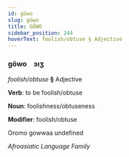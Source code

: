 ```yaml
---
id: göwo
slug: göwo
title: GÖWO
sidebar_position: 244
hoverText: foolish/obtuse § Adjective
---
```


### göwo&emsp;<span kind="abugida">ꜿıʒ</span>

*foolish/obtuse* **§** Adjective

**Verb**: to be foolish/obtuse

**Noun**: foolishness/obtuseness

**Modifier**: foolish/obtuse

Oromo gowwaa undefined

*Afroasiatic Language Family*